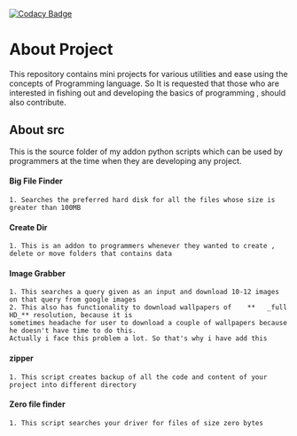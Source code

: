 [![Codacy Badge](https://api.codacy.com/project/badge/Grade/d0fea4a902bd499c823a56098c6fe13c)](https://www.codacy.com/app/201551061/Cool_Projects?utm_source=github.com&amp;utm_medium=referral&amp;utm_content=yashLadha/Cool_Projects&amp;utm_campaign=Badge_Grade)
# About Project
This repository contains mini projects for various utilities and ease using the concepts of Programming language.
So It is requested that those who are interested in fishing out and developing the basics of programming , should also contribute.
## About src
This is the source folder of my addon python scripts which can be used by programmers at the time when they are developing any project.

#### Big File Finder
	1. Searches the preferred hard disk for all the files whose size is greater than 100MB
#### Create Dir
	1. This is an addon to programmers whenever they wanted to create , delete or move folders that contains data
#### Image Grabber
	1. This searches a query given as an input and download 10-12 images on that query from google images
	2. This also has functionality to download wallpapers of    **   _full HD_** resolution, because it is
	sometimes headache for user to download a couple of wallpapers because he doesn't have time to do this.
	Actually i face this problem a lot. So that's why i have add this
#### zipper
	1. This script creates backup of all the code and content of your project into different directory
#### Zero file finder
    1. This script searches your driver for files of size zero bytes
